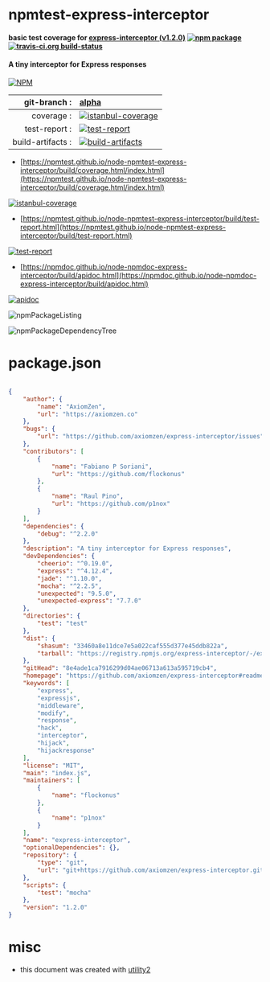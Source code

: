 # npmtest-express-interceptor

#### basic test coverage for  [express-interceptor (v1.2.0)](https://github.com/axiomzen/express-interceptor#readme)  [![npm package](https://img.shields.io/npm/v/npmtest-express-interceptor.svg?style=flat-square)](https://www.npmjs.org/package/npmtest-express-interceptor) [![travis-ci.org build-status](https://api.travis-ci.org/npmtest/node-npmtest-express-interceptor.svg)](https://travis-ci.org/npmtest/node-npmtest-express-interceptor)

#### A tiny interceptor for Express responses

[![NPM](https://nodei.co/npm/express-interceptor.png?downloads=true&downloadRank=true&stars=true)](https://www.npmjs.com/package/express-interceptor)

| git-branch : | [alpha](https://github.com/npmtest/node-npmtest-express-interceptor/tree/alpha)|
|--:|:--|
| coverage : | [![istanbul-coverage](https://npmtest.github.io/node-npmtest-express-interceptor/build/coverage.badge.svg)](https://npmtest.github.io/node-npmtest-express-interceptor/build/coverage.html/index.html)|
| test-report : | [![test-report](https://npmtest.github.io/node-npmtest-express-interceptor/build/test-report.badge.svg)](https://npmtest.github.io/node-npmtest-express-interceptor/build/test-report.html)|
| build-artifacts : | [![build-artifacts](https://npmtest.github.io/node-npmtest-express-interceptor/glyphicons_144_folder_open.png)](https://github.com/npmtest/node-npmtest-express-interceptor/tree/gh-pages/build)|

- [https://npmtest.github.io/node-npmtest-express-interceptor/build/coverage.html/index.html](https://npmtest.github.io/node-npmtest-express-interceptor/build/coverage.html/index.html)

[![istanbul-coverage](https://npmtest.github.io/node-npmtest-express-interceptor/build/screenCapture.buildCi.browser.%252Ftmp%252Fbuild%252Fcoverage.lib.html.png)](https://npmtest.github.io/node-npmtest-express-interceptor/build/coverage.html/index.html)

- [https://npmtest.github.io/node-npmtest-express-interceptor/build/test-report.html](https://npmtest.github.io/node-npmtest-express-interceptor/build/test-report.html)

[![test-report](https://npmtest.github.io/node-npmtest-express-interceptor/build/screenCapture.buildCi.browser.%252Ftmp%252Fbuild%252Ftest-report.html.png)](https://npmtest.github.io/node-npmtest-express-interceptor/build/test-report.html)

- [https://npmdoc.github.io/node-npmdoc-express-interceptor/build/apidoc.html](https://npmdoc.github.io/node-npmdoc-express-interceptor/build/apidoc.html)

[![apidoc](https://npmdoc.github.io/node-npmdoc-express-interceptor/build/screenCapture.buildCi.browser.%252Ftmp%252Fbuild%252Fapidoc.html.png)](https://npmdoc.github.io/node-npmdoc-express-interceptor/build/apidoc.html)

![npmPackageListing](https://npmtest.github.io/node-npmtest-express-interceptor/build/screenCapture.npmPackageListing.svg)

![npmPackageDependencyTree](https://npmtest.github.io/node-npmtest-express-interceptor/build/screenCapture.npmPackageDependencyTree.svg)



# package.json

```json

{
    "author": {
        "name": "AxiomZen",
        "url": "https://axiomzen.co"
    },
    "bugs": {
        "url": "https://github.com/axiomzen/express-interceptor/issues"
    },
    "contributors": [
        {
            "name": "Fabiano P Soriani",
            "url": "https://github.com/flockonus"
        },
        {
            "name": "Raul Pino",
            "url": "https://github.com/p1nox"
        }
    ],
    "dependencies": {
        "debug": "^2.2.0"
    },
    "description": "A tiny interceptor for Express responses",
    "devDependencies": {
        "cheerio": "^0.19.0",
        "express": "^4.12.4",
        "jade": "^1.10.0",
        "mocha": "^2.2.5",
        "unexpected": "9.5.0",
        "unexpected-express": "7.7.0"
    },
    "directories": {
        "test": "test"
    },
    "dist": {
        "shasum": "33460a8e11dce7e5a022caf555d377e45ddb822a",
        "tarball": "https://registry.npmjs.org/express-interceptor/-/express-interceptor-1.2.0.tgz"
    },
    "gitHead": "8e4ade1ca7916299d04ae06713a613a595719cb4",
    "homepage": "https://github.com/axiomzen/express-interceptor#readme",
    "keywords": [
        "express",
        "expressjs",
        "middleware",
        "modify",
        "response",
        "hack",
        "interceptor",
        "hijack",
        "hijackresponse"
    ],
    "license": "MIT",
    "main": "index.js",
    "maintainers": [
        {
            "name": "flockonus"
        },
        {
            "name": "p1nox"
        }
    ],
    "name": "express-interceptor",
    "optionalDependencies": {},
    "repository": {
        "type": "git",
        "url": "git+https://github.com/axiomzen/express-interceptor.git"
    },
    "scripts": {
        "test": "mocha"
    },
    "version": "1.2.0"
}
```



# misc
- this document was created with [utility2](https://github.com/kaizhu256/node-utility2)

